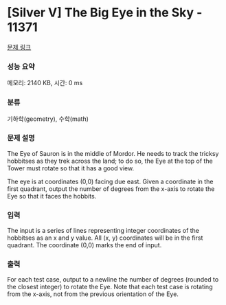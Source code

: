 # [Silver V] The Big Eye in the Sky - 11371 

[문제 링크](https://www.acmicpc.net/problem/11371) 

### 성능 요약

메모리: 2140 KB, 시간: 0 ms

### 분류

기하학(geometry), 수학(math)

### 문제 설명

<p>The Eye of Sauron is in the middle of Mordor. He needs to track the tricksy hobbitses as they trek across the land; to do so, the Eye at the top of the Tower must rotate so that it has a good view.</p>

<p>The eye is at coordinates (0,0) facing due east. Given a coordinate in the first quadrant, output the number of degrees from the x-axis to rotate the Eye so that it faces the hobbits.</p>

### 입력 

 <p>The input is a series of lines representing integer coordinates of the hobbitses as an x and y value. All (x, y) coordinates will be in the first quadrant. The coordinate (0,0) marks the end of input.</p>

### 출력 

 <p>For each test case, output to a newline the number of degrees (rounded to the closest integer) to rotate the Eye. Note that each test case is rotating from the x-axis, not from the previous orientation of the Eye.</p>

